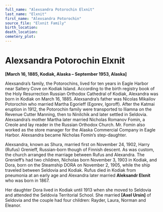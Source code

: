 ```yaml
---
full_name: "Alexsandra Potorochin Elxnit"
last_name: "Elxnit"
first_name: "Alexsandra Potorochin"
source_file: "Elxnit Family"
birth_location:
death_location:
cemetery_plot: 
---
```

# Alexsandra Potorochin Elxnit

**\[March 16, 1885, Kodiak, Alaska – September 1953, Alaska\]**

Alexsandra’s family, the Potorochins, lived for ten years in Eagle
Harbor near Saltery Cove on Kodiak Island. According to the birth
registry book of the Holy Resurrection Russian Orthodox Cathedral of
Kodiak, Alexandra was born in Kodiak on March 16, 1885. Alexsandra’s
father was Nicolas Mikailov Potorochin who married Martha Egorieff
(Egorev, Igoroff). After the Katmai eruption in 1912, the Potorochin
family were transported to Iliamna on the Revenue Cutter Manning, then
to Ninilchik and later settled in Seldovia. Alexsandra’s mother Martha
later married Nicholas Romanov Fomin, a Creole and lay reader in the
Russian Orthodox Church. Mr. Fomin also worked as the store manager for
the Alaska Commercial Company in Eagle Harbor. Alexsandra became
Nicholas Fomin’s step-daughter.

Alexsandra, known as Shura, married first on November 24, 1902, Harry
(Rufus) Grenieff, Russian-born though of Finnish descent. As was custom,
the church arranged the marriage between Rufus and Alexandra. The
Grenieff’s had two children, Nicholas born November 3, 1903 in Kodiak,
and Dora, born on the Steamship DORA on November 2, 1905, while the ship
traveled between Seldovia and Kodiak. Rufus died in Kodiak from
pneumonia at an early age and Alexandra later married **Aleksandr
Elxnit** who was born in 1867.

Her daughter Dora lived in Kodiak until 1913 when she moved to Seldovia
and attended the Seldovia Territorial School. She married **\[Axel
Ursin\]** of Seldovia and the couple had four children: Rayder, Laura,
Norman and Eleanor.


